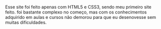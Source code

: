 Esse site foi feito apenas com HTML5 e CSS3, sendo meu primeiro site feito. foi bastante complexo no começo, mas com os conhecimentos adquirido em aulas e cursos não demorou para que eu desenovesse sem muitas dificuldades.
